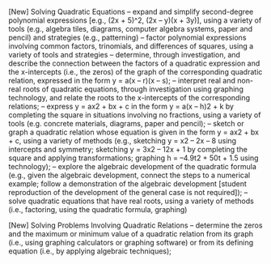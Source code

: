 [New] Solving Quadratic Equations
– expand and simplify second-degree polynomial expressions [e.g., (2x + 5)^2, (2x – y)(x + 3y)], using a variety of tools (e.g., algebra tiles, diagrams, computer algebra systems, paper and pencil) and strategies (e.g., patterning)
– factor polynomial expressions involving common factors, trinomials, and differences of squares, using a variety of tools and strategies
– determine, through investigation, and describe the connection between the factors of a quadratic expression and the x-intercepts (i.e., the zeros) of the graph of the corresponding quadratic relation, expressed in the form y = a(x – r)(x – s);
– interpret real and non-real roots of quadratic equations, through investigation using graphing technology, and relate the roots to the x-intercepts of the corresponding relations;
– express y = ax2 + bx + c in the form y = a(x – h)2 + k by completing the square in situations involving no fractions, using a variety of tools (e.g. concrete materials, diagrams, paper and pencil);
– sketch or graph a quadratic relation whose equation is given in the form y = ax2 + bx + c, using a variety of methods (e.g., sketching y = x2 – 2x – 8 using intercepts and symmetry; sketching y = 3x2 – 12x + 1 by completing the square and applying transformations; graphing h = –4.9t2 + 50t + 1.5 using technology);
– explore the algebraic development of the quadratic formula (e.g., given the algebraic development, connect the steps to a numerical example; follow a demonstration of the algebraic development [student reproduction of the development of the general case is not required]);
– solve quadratic equations that have real roots, using a variety of methods (i.e., factoring, using the quadratic formula, graphing) 

[New] Solving Problems Involving Quadratic Relations
– determine the zeros and the maximum or minimum value of a quadratic relation from its graph (i.e., using graphing calculators or graphing software) or from its defining equation (i.e., by applying algebraic techniques);

